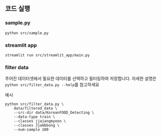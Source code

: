 ## 코드 실행
### sample.py
```
python src/sample.py
```

### streamlit app
```
streamlit run src/streamlit_app/main.py
```

### filter data
주어진 데이터셋에서 필요한 데이터를 선택하고 필터링하여 저장합니다. 자세한 설명은 `python src/filter_data.py --help`를 참고하세요

예시
```
python src/filter_data.py \
    data/filtered_data \
    --src-dir data/KoreanFOOD_Detecting \
    --data-type train \
    --classes jjajangmyeon \
    --classes Jjambbong \
    --num-sample 100
```